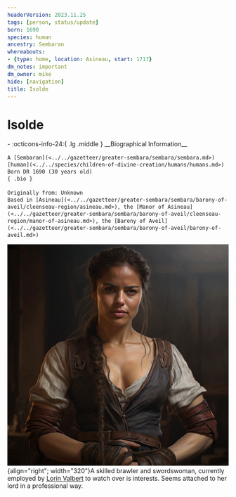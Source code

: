 ```yaml
---
headerVersion: 2023.11.25
tags: [person, status/update]
born: 1690
species: human
ancestry: Sembaran
whereabouts:
- {type: home, location: Asineau, start: 1717}
dm_notes: important
dm_owner: mike
hide: [navigation]
title: Isolde
---
```

# Isolde
<div class="grid cards ext-narrow-margin ext-one-column" markdown>
- :octicons-info-24:{ .lg .middle } __Biographical Information__

    A [Sembaran](<../../gazetteer/greater-sembara/sembara/sembara.md>) [human](<../../species/children-of-divine-creation/humans/humans.md>)  
    Born DR 1690 (30 years old)  
    { .bio }

    Originally from: Unknown
    Based in [Asineau](<../../gazetteer/greater-sembara/sembara/barony-of-aveil/cleenseau-region/asineau.md>), the [Manor of Asineau](<../../gazetteer/greater-sembara/sembara/barony-of-aveil/cleenseau-region/manor-of-asineau.md>), the [Barony of Aveil](<../../gazetteer/greater-sembara/sembara/barony-of-aveil/barony-of-aveil.md>)
</div>


![Isolde Asineau](../../assets/isolde-asineau.png){align="right"; width="320"}A skilled brawler and swordswoman, currently employed by [Lorin Valbert](<./lorin-valbert.md>) to watch over is interests. Seems attached to her lord in a professional way.